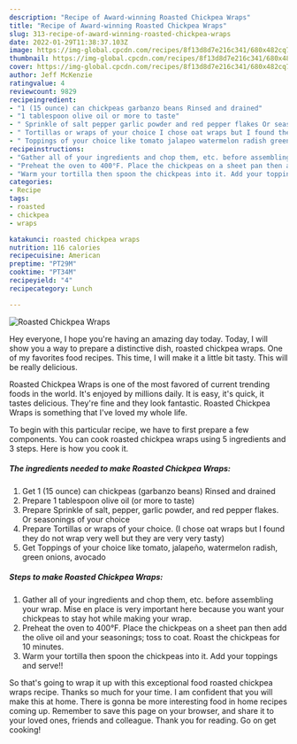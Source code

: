 ```yaml
---
description: "Recipe of Award-winning Roasted Chickpea Wraps"
title: "Recipe of Award-winning Roasted Chickpea Wraps"
slug: 313-recipe-of-award-winning-roasted-chickpea-wraps
date: 2022-01-29T11:38:37.103Z
image: https://img-global.cpcdn.com/recipes/8f13d8d7e216c341/680x482cq70/roasted-chickpea-wraps-recipe-main-photo.jpg
thumbnail: https://img-global.cpcdn.com/recipes/8f13d8d7e216c341/680x482cq70/roasted-chickpea-wraps-recipe-main-photo.jpg
cover: https://img-global.cpcdn.com/recipes/8f13d8d7e216c341/680x482cq70/roasted-chickpea-wraps-recipe-main-photo.jpg
author: Jeff McKenzie
ratingvalue: 4
reviewcount: 9829
recipeingredient:
- "1 (15 ounce) can chickpeas garbanzo beans Rinsed and drained"
- "1 tablespoon olive oil or more to taste"
- " Sprinkle of salt pepper garlic powder and red pepper flakes Or seasonings of your choice"
- " Tortillas or wraps of your choice I chose oat wraps but I found they do not wrap very well but they are very very tasty"
- " Toppings of your choice like tomato jalapeo watermelon radish green onions avocado"
recipeinstructions:
- "Gather all of your ingredients and chop them, etc. before assembling your wrap. Mise en place is very important here because you want your chickpeas to stay hot while making your wrap."
- "Preheat the oven to 400°F. Place the chickpeas on a sheet pan then add the olive oil and your seasonings; toss to coat. Roast the chickpeas for 10 minutes."
- "Warm your tortilla then spoon the chickpeas into it. Add your toppings and serve!!"
categories:
- Recipe
tags:
- roasted
- chickpea
- wraps

katakunci: roasted chickpea wraps 
nutrition: 116 calories
recipecuisine: American
preptime: "PT29M"
cooktime: "PT34M"
recipeyield: "4"
recipecategory: Lunch

---
```



![Roasted Chickpea Wraps](https://img-global.cpcdn.com/recipes/8f13d8d7e216c341/680x482cq70/roasted-chickpea-wraps-recipe-main-photo.jpg)

Hey everyone, I hope you're having an amazing day today. Today, I will show you a way to prepare a distinctive dish, roasted chickpea wraps. One of my favorites food recipes. This time, I will make it a little bit tasty. This will be really delicious.

Roasted Chickpea Wraps is one of the most favored of current trending foods in the world. It's enjoyed by millions daily. It is easy, it's quick, it tastes delicious. They're fine and they look fantastic. Roasted Chickpea Wraps is something that I've loved my whole life.




To begin with this particular recipe, we have to first prepare a few components. You can cook roasted chickpea wraps using 5 ingredients and 3 steps. Here is how you cook it.

<!--inarticleads1-->

##### The ingredients needed to make Roasted Chickpea Wraps:

1. Get 1 (15 ounce) can chickpeas (garbanzo beans) Rinsed and drained
1. Prepare 1 tablespoon olive oil (or more to taste)
1. Prepare  Sprinkle of salt, pepper, garlic powder, and red pepper flakes. Or seasonings of your choice
1. Prepare  Tortillas or wraps of your choice. (I chose oat wraps but I found they do not wrap very well but they are very very tasty)
1. Get  Toppings of your choice like tomato, jalapeño, watermelon radish, green onions, avocado




<!--inarticleads2-->

##### Steps to make Roasted Chickpea Wraps:

1. Gather all of your ingredients and chop them, etc. before assembling your wrap. Mise en place is very important here because you want your chickpeas to stay hot while making your wrap.
1. Preheat the oven to 400°F. Place the chickpeas on a sheet pan then add the olive oil and your seasonings; toss to coat. Roast the chickpeas for 10 minutes.
1. Warm your tortilla then spoon the chickpeas into it. Add your toppings and serve!!




So that's going to wrap it up with this exceptional food roasted chickpea wraps recipe. Thanks so much for your time. I am confident that you will make this at home. There is gonna be more interesting food in home recipes coming up. Remember to save this page on your browser, and share it to your loved ones, friends and colleague. Thank you for reading. Go on get cooking!
